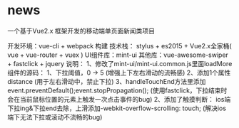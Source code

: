# news
一个基于Vue2.x 框架开发的移动端单页面新闻类项目

开发环境：vue-cli + webpack 构建 
技术栈：
	stylus + es2015 + Vue2.x全家桶( vue + vue-router + vuex )
	UI组件库：mint-ui
	其他库：vue-awesome-swiper + fastclick + jquery
说明：
	1、修改了mint-ui/mint-ui.common.js里面loadMore组件的源码：
		1、下拉阈值，0 -> 5 (增强上下左右滑动的流畅感)
		2、添加1个属性 distance (用于左右滑动中，禁止下拉)
		3、handleTouchEnd方法里添加 event.preventDefault();event.stopPropagation(); (使用fastclick，下拉结束时会在当前鼠标位置的元素上触发一次点击事件的bug)
	2、添加了触摸判断： ios端下拉ing&下拉end去除，上滑添加-webkit-overflow-scrolling: touch;
		(解决ios端下无法下拉或滚动不流畅的bug)